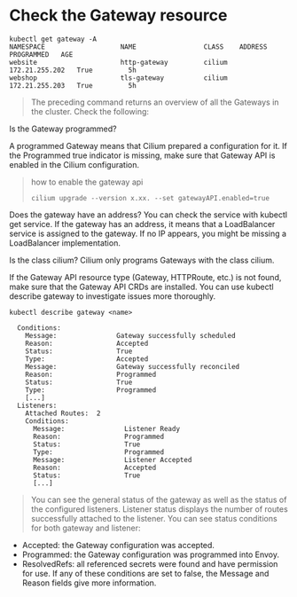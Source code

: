 # Check the Gateway resource

```
kubectl get gateway -A
NAMESPACE                   NAME                 CLASS    ADDRESS          PROGRAMMED   AGE
website                     http-gateway         cilium   172.21.255.202   True         5h
webshop                     tls-gateway          cilium   172.21.255.203   True         5h
```
>The preceding command returns an overview of all the Gateways in the cluster. Check the following:

Is the Gateway programmed?

A programmed Gateway means that Cilium prepared a configuration for it.
If the Programmed true indicator is missing, make sure that Gateway API is enabled in the Cilium configuration.
> how to enable the gateway api
> ```
> cilium upgrade --version x.xx. --set gatewayAPI.enabled=true
> ```
Does the gateway have an address?
You can check the service with kubectl get service. If the gateway has an address, it means that a LoadBalancer service is assigned to the gateway. If no IP appears, you might be missing a LoadBalancer implementation.

Is the class cilium?
Cilium only programs Gateways with the class cilium.

If the Gateway API resource type (Gateway, HTTPRoute, etc.) is not found, make sure that the Gateway API CRDs are installed.
You can use kubectl describe gateway to investigate issues more thoroughly.

```
kubectl describe gateway <name>

  Conditions:
    Message:               Gateway successfully scheduled
    Reason:                Accepted
    Status:                True
    Type:                  Accepted
    Message:               Gateway successfully reconciled
    Reason:                Programmed
    Status:                True
    Type:                  Programmed
    [...]
  Listeners:
    Attached Routes:  2
    Conditions:
      Message:               Listener Ready
      Reason:                Programmed
      Status:                True
      Type:                  Programmed
      Message:               Listener Accepted
      Reason:                Accepted
      Status:                True
      [...]
```

>You can see the general status of the gateway as well as the status of the configured listeners.
Listener status displays the number of routes successfully attached to the listener.
You can see status conditions for both gateway and listener:

- Accepted: the Gateway configuration was accepted.
- Programmed: the Gateway configuration was programmed into Envoy.
- ResolvedRefs: all referenced secrets were found and have permission for use.
If any of these conditions are set to false, the Message and Reason fields give more information.
